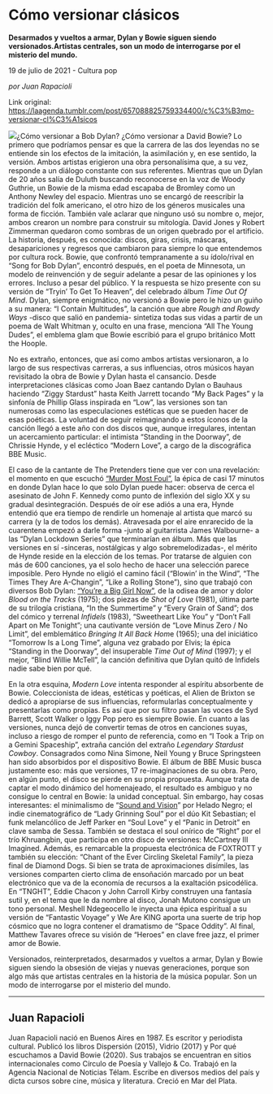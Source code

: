 # Cómo versionar clásicos

**Desarmados y vueltos a armar, Dylan y Bowie siguen siendo versionados.Artistas centrales, son un modo de interrogarse por el misterio del mundo.**

19 de julio de 2021 - Cultura pop

_por Juan Rapacioli_

Link original: https://laagenda.tumblr.com/post/657088825759334400/c%C3%B3mo-versionar-cl%C3%A1sicos

![](https://64.media.tumblr.com/d79b5b3305b9036c48a0798573354b84/48b1e4a21e90b59c-e3/s500x750/09d3a99062c961e955fbe7cd833b715a68672150.jpg)¿Cómo versionar a Bob Dylan? ¿Cómo versionar a David Bowie? Lo primero que podríamos pensar es que la carrera de las dos leyendas no se entiende sin los efectos de la imitación, la asimilación y, en ese sentido, la versión. Ambos artistas erigieron una obra personalísima que, a su vez, responde a un diálogo constante con sus referentes. Mientras que un Dylan de 20 años salía de Duluth buscando reconocerse en la voz de Woody Guthrie, un Bowie de la misma edad escapaba de Bromley como un Anthony Newley del espacio. Mientras uno se encargó de reescribir la tradición del folk americano, el otro hizo de los géneros musicales una forma de ficción. También vale aclarar que ninguno usó su nombre o, mejor, ambos crearon un nombre para construir su mitología. David Jones y Robert Zimmerman quedaron como sombras de un origen quebrado por el artificio. La historia, después, es conocida: discos, giras, crisis, máscaras, desapariciones y regresos que cambiaron para siempre lo que entendemos por cultura rock. Bowie, que confrontó tempranamente a su ídolo/rival en “Song for Bob Dylan”, encontró después, en el poeta de Minnesota, un modelo de reinvención y de seguir adelante a pesar de las opiniones y los errores. Incluso a pesar del público. Y la respuesta se hizo presente con su versión de “Tryin’ To Get To Heaven”, del celebrado álbum *Time Out Of Mind*. Dylan, siempre enigmático, no versionó a Bowie pero le hizo un guiño a su manera: “I Contain Multitudes”, la canción que abre *Rough and Rowdy Ways* -disco que salió en pandemia- sintetiza todas sus vidas a partir de un poema de Walt Whitman y, oculto en una frase, menciona “All The Young Dudes”, el emblema glam que Bowie escribió para el grupo británico Mott the Hoople. 

No es extraño, entonces, que así como ambos artistas versionaron, a lo largo de sus respectivas carreras, a sus influencias, otros músicos hayan revisitado la obra de Bowie y Dylan hasta el cansancio. Desde interpretaciones clásicas como Joan Baez cantando Dylan o Bauhaus haciendo “Ziggy Stardust” hasta Keith Jarrett tocando “My Back Pages” y la sinfonía de Phillip Glass inspirada en “Low”, las versiones son tan numerosas como las especulaciones estéticas que se pueden hacer de esas poéticas. La voluntad de seguir reimaginando a estos íconos de la canción llegó a este año con dos discos que, aunque irregulares, intentan un acercamiento particular: el intimista “Standing in the Doorway”, de Chrissie Hynde, y el ecléctico “Modern Love”, a cargo de la discográfica BBE Music. 

El caso de la cantante de The Pretenders tiene que ver con una revelación: el momento en que escuchó [“Murder Most Foul”](https://www.youtube.com/watch?v=3NbQkyvbw18), la épica de casi 17 minutos en donde Dylan hace lo que solo Dylan puede hacer: observa de cerca el asesinato de John F. Kennedy como punto de inflexión del siglo XX y su gradual desintegración. Después de oír ese adiós a una era, Hynde entendió que era tiempo de rendirle un homenaje al artista que marcó su carrera (y la de todos los demás). Atravesada por el aire enrarecido de la cuarentena empezó a darle forma -junto al guitarrista James Walbourne- a las “Dylan Lockdown Series” que terminarían en álbum. Más que las versiones en sí -sinceras, nostálgicas y algo sobremelodizadas-, el mérito de Hynde reside en la elección de los temas. Por tratarse de alguien con más de 600 canciones, ya el solo hecho de hacer una selección parece imposible. Pero Hynde no eligió el camino fácil (“Blowin’ in the Wind”, “The Times They Are A-Changin”, “Like a Rolling Stone”), sino que trabajó con diversos Bob Dylan: [“You’re a Big Girl Now”](https://www.youtube.com/watch?v=mtFacL-alv0), de la odisea de amor y dolor *Blood on the Tracks* (1975); dos piezas de *Shot of Love* (1981), última parte de su trilogía cristiana, “In the Summertime” y “Every Grain of Sand”; dos del cómico y terrenal *Infidels* (1983), “Sweetheart Like You” y “Don’t Fall Apart on Me Tonight”; una cautivante versión de “Love Minus Zero / No Limit”, del emblemático *Bringing It All Back Hom*e (1965); una del iniciático “Tomorrow Is a Long Time”, alguna vez grabado por Elvis; la épica “Standing in the Doorway”, del insuperable *Time Out of Mind* (1997); y el mejor, “Blind Willie McTell”, la canción definitiva que Dylan quitó de Infidels nadie sabe bien por qué. 


En la otra esquina, *Modern Love* intenta responder al espíritu absorbente de Bowie. Coleccionista de ideas, estéticas y poéticas, el Alien de Brixton se dedicó a apropiarse de sus influencias, reformularlas conceptualmente y presentarlas como propias. Es así que por su filtro pasan las voces de Syd Barrett, Scott Walker o Iggy Pop pero es siempre Bowie. En cuanto a las versiones, nunca dejó de convertir temas de otros en canciones suyas, incluso a riesgo de romper el punto de referencia, como en “I Took a Trip on a Gemini Spaceship”, extraña canción del extraño *Legendary Stardust Cowboy*. Consagrados como Nina Simone, Neil Young y Bruce Springsteen han sido absorbidos por el dispositivo Bowie. El álbum de BBE Music busca justamente eso: más que versiones, 17 re-imaginaciones de su obra. Pero, en algún punto, el disco se pierde en su propia propuesta. Aunque trata de captar el modo dinámico del homenajeado, el resultado es ambiguo y no consigue lo central en Bowie: la unidad conceptual. Sin embargo, hay cosas interesantes: el minimalismo de “[Sound and Vision](https://www.youtube.com/watch?v=Tdj-G2P7ZqE)” por Helado Negro; el indie cinematográfico de “Lady Grinning Soul” por el dúo Kit Sebastian; el funk melancólico de Jeff Parker en “Soul Love” y el “Panic in Detroit” en clave samba de Sessa. También se destaca el soul onírico de “Right” por el trío Khruangbin, que participa en otro disco de versiones: McCartney III Imagined. Además, es remarcable la propuesta electrónica de FOXTROTT y también su elección: “Chant of the Ever Circling Skeletal Family”, la pieza final de Diamond Dogs. Si bien se trata de aproximaciones disímiles, las versiones comparten cierto clima de ensoñación marcado por un beat electrónico que va de la economía de recursos a la exaltación psicodélica. En “TNGHT”, Eddie Chacon y John Carroll Kirby construyen una fantasía sutil y, en el tema que le da nombre al disco, Jonah Mutono consigue un tono personal. Meshell Ndegeocello le inyecta una épica espiritual a su versión de “Fantastic Voyage” y We Are KING aporta una suerte de trip hop cósmico que no logra contener el dramatismo de “Space Oddity”. Al final, Matthew Tavares ofrece su visión de “Heroes” en clave free jazz, el primer amor de Bowie. 

Versionados, reinterpretados, desarmados y vueltos a armar, Dylan y Bowie siguen siendo la obsesión de viejas y nuevas generaciones, porque son algo más que artistas centrales en la historia de la música popular. Son un modo de interrogarse por el misterio del mundo. 

  




---

 Juan Rapacioli
---------------

 Juan Rapacioli nació en Buenos Aires en 1987. Es escritor y periodista cultural. Publicó los libros Dispersión (2015), Vidrio (2017) y Por qué escuchamos a David Bowie (2020). Sus trabajos se encuentran en sitios internacionales como Círculo de Poesía y Vallejo & Co. Trabajó en la Agencia Nacional de Noticias Télam. Escribe en diversos medios del país y dicta cursos sobre cine, música y literatura. Creció en Mar del Plata. 

